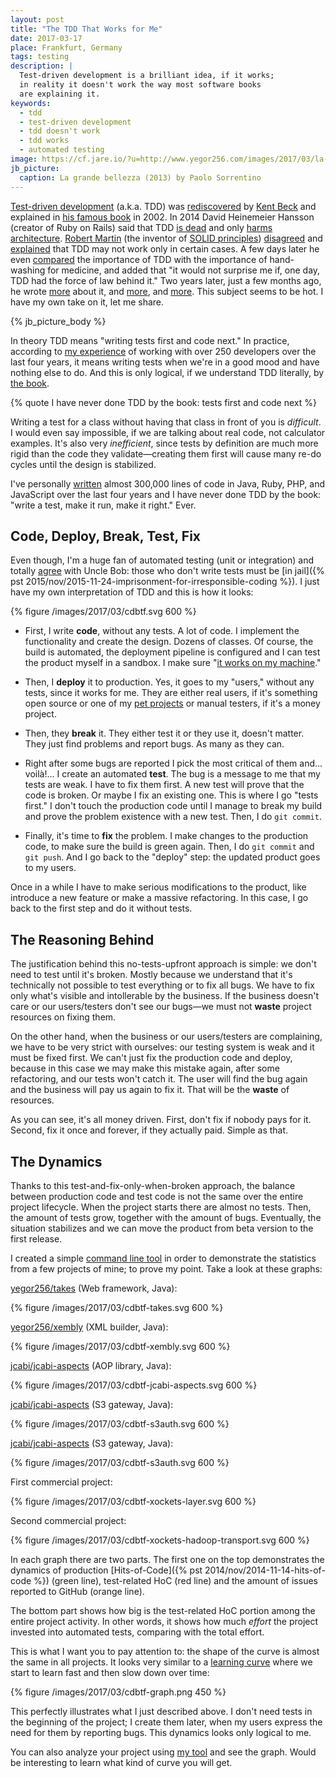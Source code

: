 ```yaml
---
layout: post
title: "The TDD That Works for Me"
date: 2017-03-17
place: Frankfurt, Germany
tags: testing
description: |
  Test-driven development is a brilliant idea, if it works;
  in reality it doesn't work the way most software books
  are explaining it.
keywords:
  - tdd
  - test-driven development
  - tdd doesn't work
  - tdd works
  - automated testing
image: https://cf.jare.io/?u=http://www.yegor256.com/images/2017/03/la-grande-bellezza.jpg
jb_picture:
  caption: La grande bellezza (2013) by Paolo Sorrentino
---
```


[Test-driven development](https://en.wikipedia.org/wiki/Test-driven_development) (a.k.a. TDD)
was [rediscovered](https://www.quora.com/Why-does-Kent-Beck-refer-to-the-rediscovery-of-test-driven-development)
by [Kent Beck](https://en.wikipedia.org/wiki/Kent_Beck) and explained in
[his famous book](http://amzn.to/2mTuxCs) in 2002.
In 2014 David Heinemeier Hansson (creator of Ruby on Rails)
said that TDD [is dead](http://david.heinemeierhansson.com/2014/tdd-is-dead-long-live-testing.html)
and only [harms architecture](http://david.heinemeierhansson.com/2014/test-induced-design-damage.html).
[Robert Martin](https://en.wikipedia.org/wiki/Robert_Cecil_Martin)
(the inventor of [SOLID principles](https://en.wikipedia.org/wiki/SOLID_%28object-oriented_design%29))
[disagreed](https://8thlight.com/blog/uncle-bob/2014/04/25/MonogamousTDD.html)
and
[explained](https://8thlight.com/blog/uncle-bob/2014/04/30/When-tdd-does-not-work.html)
that TDD may not work only in certain cases.
A few days later he even
[compared](https://8thlight.com/blog/uncle-bob/2014/05/02/ProfessionalismAndTDD.html) the importance of TDD
with the importance of hand-washing for medicine, and added
that "it would not surprise me if, one day, TDD had the force
of law behind it." Two years later, just a few months ago,
he wrote [more](http://blog.cleancoder.com/uncle-bob/2017/03/03/TDD-Harms-Architecture.html)
about it, and [more](http://blog.cleancoder.com/uncle-bob/2017/03/06/TestingLikeTheTSA.html),
and [more](http://blog.cleancoder.com/uncle-bob/2016/11/10/TDD-Doesnt-work.html).
This subject seems to be hot. I have my own take on it, let me share.

<!--more-->

{% jb_picture_body %}

In theory TDD means "writing tests first and code next." In practice,
according to [my experience](http://www.teamed.io) of working with
over 250 developers over the last four years, it means writing tests
when we're in a good mood and have nothing else to do. And this is only logical,
if we understand TDD literally, by
[the book](https://en.wikipedia.org/wiki/Kent_Beck).

{% quote I have never done TDD by the book: tests first and code next %}

Writing a test for a class without having that class in front of you is
_difficult_. I would even say impossible, if we are talking about real code,
not calculator examples. It's also very _inefficient_, since tests by definition
are much more rigid than the code they validate&mdash;creating them first will
cause many re-do cycles until the design is stabilized.

I've personally [written](https://github.com/yegor256) almost 300,000 lines of code in
Java, Ruby, PHP, and JavaScript over the last four years and I have never
done TDD by the book: "write a test, make it run, make it right." Ever.

## Code, Deploy, Break, Test, Fix

Even though, I'm a huge fan of automated testing (unit or integration) and
totally [agree](https://8thlight.com/blog/uncle-bob/2014/05/02/ProfessionalismAndTDD.html)
with Uncle Bob: those who don't write tests must be
[in jail]({% pst 2015/nov/2015-11-24-imprisonment-for-irresponsible-coding %}).
I just have my own interpretation of TDD and this is how it looks:

{% figure /images/2017/03/cdbtf.svg 600 %}

  * First, I write **code**, without any tests. A lot of code. I implement the
    functionality and create the design. Dozens of classes. Of course, the
    build is automated, the deployment pipeline is configured and I can
    test the product myself in a sandbox. I make sure
    "[it works on my machine](https://blog.codinghorror.com/the-works-on-my-machine-certification-program/)."

  * Then, I **deploy** it to production. Yes, it goes to my "users," without
    any tests, since it works for me. They are either real users, if it's something
    open source or one of my [pet projects](/pets.html) or manual testers, if
    it's a money project.

  * Then, they **break** it. They either test it or they use it, doesn't matter.
    They just find problems and report bugs. As many as they can.

  * Right after some bugs are reported I pick the most critical of them
    and... voilà!... I create an automated **test**. The bug is a message to me that
    my tests are weak. I have to fix them first. A new test will prove that
    the code is broken. Or maybe I fix an existing one. This is where I go
    "tests first." I don't touch the production code until I manage to break
    my build and prove the problem existence with a new test. Then, I do `git commit`.

  * Finally, it's time to **fix** the problem. I make changes to the production
    code, to make sure the build is green again. Then, I do `git commit` and
    `git push`. And I go back to the "deploy" step: the updated product goes to my
    users.

Once in a while I have to make serious modifications to the product, like
introduce a new feature or make a massive refactoring. In this case, I go
back to the first step and do it without tests.

## The Reasoning Behind

The justification behind this no-tests-upfront approach is simple: we don't
need to test until it's broken. Mostly because we understand that it's
technically not possible to test everything or to fix all bugs. We have
to fix only what's visible and intollerable by the business. If the business
doesn't care or our users/testers don't see our bugs&mdash;we must not
**waste** project resources on fixing them.

On the other hand, when the business or our users/testers are complaining,
we have to be very strict with ourselves: our testing system is weak and
it must be fixed first. We can't just fix the production code and deploy,
because in this case we may make this mistake again, after some refactoring,
and our tests won't catch it. The user will find the bug again and the
business will pay us again to fix it. That will be the **waste** of resources.

As you can see, it's all money driven. First, don't fix if nobody pays for it.
Second, fix it once and forever, if they actually paid. Simple as that.

## The Dynamics

Thanks to this test-and-fix-only-when-broken approach, the balance between production
code and test code is not the same over the entire project lifecycle. When the
project starts there are almost no tests. Then, the amount of tests
grow, together with the amount of bugs. Eventually, the situation stabilizes
and we can move the product from beta version to the first release.

I created a simple [command line tool](https://github.com/yegor256/tdx)
in order to demonstrate the statistics from a few projects of mine;
to prove my point. Take a look at these graphs:

[yegor256/takes](https://github.com/yegor256/takes) (Web framework, Java):

{% figure /images/2017/03/cdbtf-takes.svg 600 %}

[yegor256/xembly](https://github.com/yegor256/xembly) (XML builder, Java):

{% figure /images/2017/03/cdbtf-xembly.svg 600 %}

[jcabi/jcabi-aspects](https://github.com/jcabi/jcabi-aspects) (AOP library, Java):

{% figure /images/2017/03/cdbtf-jcabi-aspects.svg 600 %}

[jcabi/jcabi-aspects](https://github.com/yegor256/s3auth) (S3 gateway, Java):

{% figure /images/2017/03/cdbtf-s3auth.svg 600 %}

[jcabi/jcabi-aspects](https://github.com/yegor256/s3auth) (S3 gateway, Java):

{% figure /images/2017/03/cdbtf-s3auth.svg 600 %}

First commercial project:

{% figure /images/2017/03/cdbtf-xockets-layer.svg 600 %}

Second commercial project:

{% figure /images/2017/03/cdbtf-xockets-hadoop-transport.svg 600 %}

In each graph there are two parts. The first one on the top demonstrates
the dynamics of production
[Hits-of-Code]({% pst 2014/nov/2014-11-14-hits-of-code %}) (green line),
test-related HoC (red line) and the amount of issues reported to GitHub (orange line).

The bottom part shows how big is the test-related HoC portion
among the entire project activity. In other words, it shows how much
_effort_ the project invested into automated tests, comparing with the
total effort.

This is what I want you to pay attention to:
the shape of the curve is almost the same in all projects. It looks
very similar to a [learning curve](https://en.wikipedia.org/wiki/Learning_curve)
where we start to learn fast and then slow down over time:

{% figure /images/2017/03/cdbtf-graph.png 450 %}

This perfectly illustrates what I just described above. I don't need tests
in the beginning of the project; I create them later, when
my users express the need for them by reporting bugs.
This dynamics looks only logical to me.

You can also analyze your project using
[my tool](https://github.com/yegor256/tdx) and see the graph. Would be
interesting to learn what kind of curve you will get.
